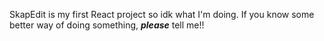 SkapEdit is my first React project so idk what I'm doing. 
If you know some better way of doing something, ***please*** tell 
me!!
